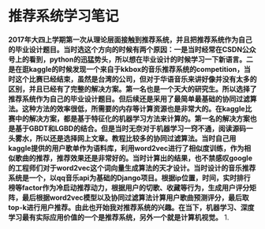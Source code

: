 # 推荐系统学习笔记
**2017年大四上学期第一次从理论层面接触到推荐系统，并且把推荐系统作为自己的毕业设计题目。当时选这个方向的时候有两个原因：一是当时经常在CSDN公众号上的看到，python的迅猛势头，所以想在毕业设计的时候学习一下新语言。二是在逛kaggle的时候发现一个来自于kkbox的音乐推荐系统的competition，当时这个比赛已经结束，虽然是台湾的公司，但对于华语音乐来讲好像并没有太多的区别，并且已经有了完整的解决方案。第一名也是一个天大的研究生。所以选择了推荐系统作为自己的毕业设计题目。但后续还是采用了最简单最基础的协同过滤算法。这种方法的效率很低，所需要的内存等计算资源也是非常大的。在kaggle比赛中的解决方案，都是基于特征化的机器学习方法来计算的。第一名的解决方案也是基于GBDT和LGBD的结合。但是当时无奈对于机器学习一窍不通，阅读源码一头雾水，所以还是选择网上文章。教程比较多的协同过滤算法。当时自己用kaggle提供的用户歌单作为语料库，利用word2vec进行了相似度训练，作为相似歌曲的推荐，推荐效果还是非常好的。当时计算出的结果，也不禁感叹google的工程师们对于word2vec这个词向量生成算法的天才设计。当时设计的音乐推荐系统是一个，以qq音乐api为基础的Django项目。根据ip位置，时间，实时排行榜等factor作为冷启动推荐动力，根据用户的切歌、收藏等行为，生成用户评分矩阵，最后根据word2vec模型以及协同过滤算法计算用户歌曲预测评分，最后取top-k进行用户推荐。由此也开始我对推荐系统的兴趣。在当下，机器学习、深度学习最有实际应用价值的一个是推荐系统，另外一个就是计算机视觉。**
1.  

